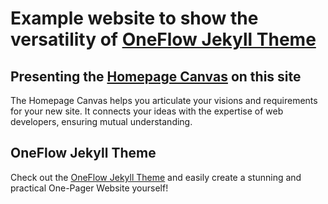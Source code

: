 # Example website to show the versatility of [OneFlow Jekyll Theme](https://github.com/perstarke-webdev/oneflow-jekyll-theme)

## Presenting the [Homepage Canvas](https://perstarke-webdev.de/canvas) on this site

The Homepage Canvas helps you articulate your visions and requirements for your new site. It connects your ideas with the expertise of web developers, ensuring mutual understanding.

## OneFlow Jekyll Theme
Check out the [OneFlow Jekyll Theme](https://github.com/perstarke-webdev/oneflow-jekyll-theme) and
easily create a stunning and practical One-Pager Website yourself!

